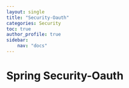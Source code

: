 ```yaml
---
layout: single
title: "Security-Oauth"
categories: Security
toc: true
author_profile: true
sidebar:
    nav: "docs"
---
```


# Spring Security-Oauth